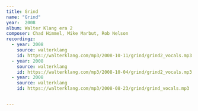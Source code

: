 ```yaml
---
title: Grind
name: "Grind"
year:  2008
album: Walter Klang era 2
composer: Chad Himmel, Mike Marbut, Rob Nelson
recordingz:
  - year: 2008
    source: walterklang
    id: https://walterklang.com/mp3/2008-10-11/grind/grind2_vocals.mp3
  - year: 2008
    source: walterklang
    id: https://walterklang.com/mp3/2008-10-04/grind/grind2_vocals.mp3
  - year: 2008
    source: walterklang
    id: https://walterklang.com/mp3/2008-08-23/grind/grind_vocals.mp3


---
```



